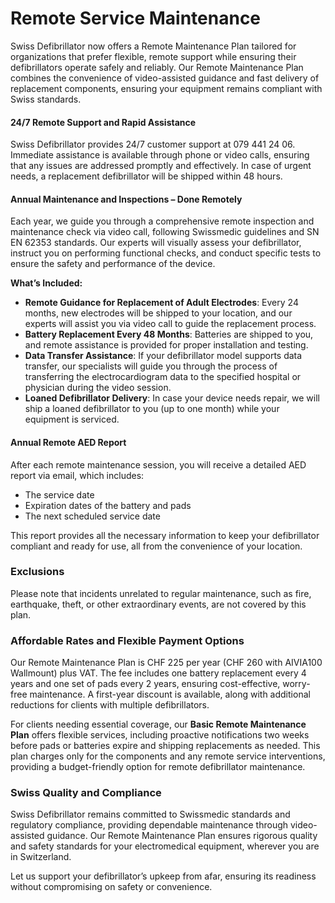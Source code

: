 # Remote Service Maintenance

Swiss Defibrillator now offers a Remote Maintenance Plan tailored for organizations that prefer flexible, remote support while ensuring their defibrillators operate safely and reliably. Our Remote Maintenance Plan combines the convenience of video-assisted guidance and fast delivery of replacement components, ensuring your equipment remains compliant with Swiss standards.

#### 24/7 Remote Support and Rapid Assistance
Swiss Defibrillator provides 24/7 customer support at 079 441 24 06. Immediate assistance is available through phone or video calls, ensuring that any issues are addressed promptly and effectively. In case of urgent needs, a replacement defibrillator will be shipped within 48 hours.

#### Annual Maintenance and Inspections – Done Remotely
Each year, we guide you through a comprehensive remote inspection and maintenance check via video call, following Swissmedic guidelines and SN EN 62353 standards. Our experts will visually assess your defibrillator, instruct you on performing functional checks, and conduct specific tests to ensure the safety and performance of the device.

**What’s Included:**

- **Remote Guidance for Replacement of Adult Electrodes**: Every 24 months, new electrodes will be shipped to your location, and our experts will assist you via video call to guide the replacement process.
- **Battery Replacement Every 48 Months**: Batteries are shipped to you, and remote assistance is provided for proper installation and testing.
- **Data Transfer Assistance**: If your defibrillator model supports data transfer, our specialists will guide you through the process of transferring the electrocardiogram data to the specified hospital or physician during the video session.
- **Loaned Defibrillator Delivery**: In case your device needs repair, we will ship a loaned defibrillator to you (up to one month) while your equipment is serviced.

#### Annual Remote AED Report
After each remote maintenance session, you will receive a detailed AED report via email, which includes:
- The service date
- Expiration dates of the battery and pads
- The next scheduled service date

This report provides all the necessary information to keep your defibrillator compliant and ready for use, all from the convenience of your location.

### Exclusions
Please note that incidents unrelated to regular maintenance, such as fire, earthquake, theft, or other extraordinary events, are not covered by this plan.

### Affordable Rates and Flexible Payment Options
Our Remote Maintenance Plan is CHF 225 per year (CHF 260 with AIVIA100 Wallmount) plus VAT. The fee includes one battery replacement every 4 years and one set of pads every 2 years, ensuring cost-effective, worry-free maintenance. A first-year discount is available, along with additional reductions for clients with multiple defibrillators.

For clients needing essential coverage, our **Basic Remote Maintenance Plan** offers flexible services, including proactive notifications two weeks before pads or batteries expire and shipping replacements as needed. This plan charges only for the components and any remote service interventions, providing a budget-friendly option for remote defibrillator maintenance.

### Swiss Quality and Compliance
Swiss Defibrillator remains committed to Swissmedic standards and regulatory compliance, providing dependable maintenance through video-assisted guidance. Our Remote Maintenance Plan ensures rigorous quality and safety standards for your electromedical equipment, wherever you are in Switzerland.

Let us support your defibrillator’s upkeep from afar, ensuring its readiness without compromising on safety or convenience.

